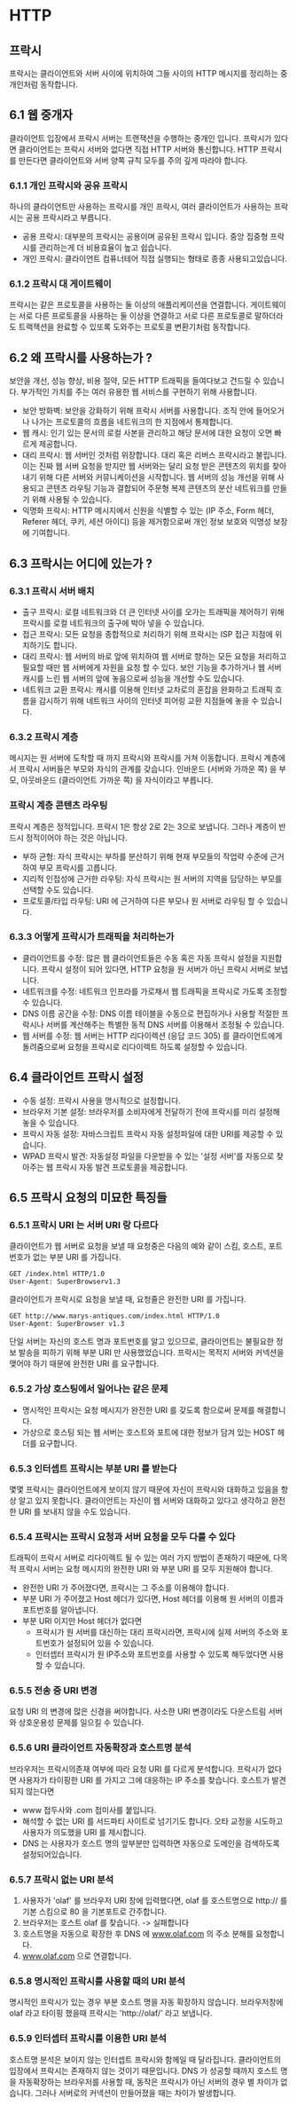 # HTTP 

## 프락시

프락시는 클라이언트와 서버 사이에 위치하여 그들 사이의 HTTP 메시지를 정리하는 중개인처럼 동작합니다.

## 6.1 웹 중개자 

클라이언트 입장에서 프락시 서버는 트랜잭션을 수행하는 중개인 입니다. 
프락시가 있다면 클라이언트는 프락시 서버와 없다면 직접 HTTP 서버와 통신합니다. 
HTTP 프락시를 만든다면 클라이언트와 서버 양쪽 규칙 모두를 주의 깊게 따라야 합니다.

### 6.1.1 개인 프락시와 공유 프락시

하나의 클라이언트만 사용하는 프락시를 개인 프락시, 여러 클라이언트가 사용하는 프락시는 공용 프락시라고 부릅니다.

- 공용 프락시: 대부분의 프락시는 공용이며 공유된 프락시 입니다. 중앙 집중형 프락시를 관리하는게 더 비용효율이 높고 쉽습니다.
- 개인 프락시: 클라이언트 컴퓨너테어 직접 실행되는 형태로 종종 사용되고있습니다.

### 6.1.2 프락시 대 게이트웨이 

프락시는 같은 프로토콜을 사용하는 둘 이상의 애플리케이션을 연결합니다.
게이트웨이는 서로 다른 프로토콜을 사용하는 둘 이상을 연결하고 서로 다른 프로토콜로 말하더라도 트랙잭션을 완료할 수 있또록 도와주는 프로토콜 변환기처럼 동작합니다.

## 6.2 왜 프락시를 사용하는가 ?

보안을 개선, 성능 향상, 비용 절약, 모든 HTTP 트래픽을 들여다보고 건드릴 수 있습니다. 
부가적인 가치를 주는 여러 유용한 웹 서비스를 구현하기 위해 사용합니다.

- 보안 방화벽: 보안을 강화하기 위해 프락시 서버를 사용합니다. 조직 안에 들어오거나 나가는 프로토콜의 흐름을 네트워크의 한 지점에서 통제합니다. 
- 웹 캐시: 인기 있는 문서의 로컬 사본을 관리하고 해당 문서에 대한 요청이 오면 빠르게 제공합니다.
- 대리 프락시: 웹 서버인 것처럼 위장합니다. 대리 혹은 리버스 프락시라고 불립니다. 이는 진짜 웹 서버 요청을 받지만 웹 서버와는 달리 요청 받은 콘텐츠의 위치를 찾아내기 위해 다른 서버와 커뮤니케이션을 시작합니다. 웹 서버의 성능 개선을 위해 사용되고 콘텐츠 라우팅 기능과 결합되어 주문형 복제 콘텐츠의 분산 네트워크를 만들기 위해 사용될 수 있습니다.
- 익명화 프락시: HTTP 메시지에서 신원을 식별할 수 있는 (IP 주소, Form 헤더, Referer 헤더, 쿠키, 세션 아이디) 등을 제거함으로써 개인 정보 보호와 익명성 보장에 기여합니다.

## 6.3 프락시는 어디에 있는가 ?
### 6.3.1 프락시 서버 배치 

- 출구 프락시: 로컬 네트워크와 더 큰 인터넷 사이를 오가는 트래픽을 제어하기 위해 프락시를 로컬 네트워크의 출구에 박아 넣을 수 있습니다. 
- 접근 프락시: 모든 요청을 종합적으로 처리하기 위해 프락시는 ISP 접근 지점에 위치하기도 합니다.  
- 대리 프락시: 웹 서버의 바로 앞에 위치하여 웹 서버로 향하는 모든 요청을 처리하고 필요할 때만 웹 서버에게 자원을 요청 할 수 있다. 보안 기능을 추가하거나 웹 서버 캐시를 느린 웹 서버의 앞에 놓음으로써 성능을 개선할 수도 있습니다.
- 네트워크 교환 프락시: 캐시를 이용해 인터넷 교차로의 혼잡을 완화하고 트래픽 흐름을 감시하기 위해 네트워크 사이의 인터넷 피어링 교환 지점들에 놓을 수 있습니다.

### 6.3.2 프락시 계층 

메시지는 원 서버에 도착할 때 까지 프락시와 프락시를 거쳐 이동합니다.
프락시 계층에서 프락시 서버들은 부모와 자식의 관계를 갖습니다. 인바운드 (서버와 가까운 쪽) 을 부모, 아웃바운드 (클라이언트 가까운 쪽) 을 자식이라고 부릅니다.

### 프락시 계층 콘텐츠 라우팅

프락시 계층은 정적입니다. 프락시 1은 항상 2로 2는 3으로 보냅니다. 그러나 계층이 반드시 정적이어야 하는 것은 아닙니다.

- 부하 균형: 자식 프락시는 부하를 분산하기 위해 현재 부모들의 작업략 수준에 근거하여 부모 프락시를 고릅니다.
- 지리적 인접성에 근거한 라우팅: 자식 프락시는 원 서버의 지역을 담당하는 부모를 선택할 수도 있습니다.
- 프로토콜/타입 라우팅: URI 에 근거하여 다른 부모나 원 서버로 라우팅 할 수 있습니다.

### 6.3.3 어떻게 프락시가 트래픽을 처리하는가 

- 클라이언트를 수정: 많은 웹 클라이언트들은 수동 혹은 자동 프락시 설정을 지원합니다. 프락시 설정이 되어 있다면, HTTP 요청을 원 서버가 아닌 프락시 서버로 보냅니다.
- 네트워크를 수정: 네트워크 인프라를 가로채서 웹 트래픽을 프락시로 가도록 조정할 수 있습니다.
- DNS 이름 공간을 수정: DNS 이름 테이블을 수동으로 편집하거나 사용할 적절한 프락시나 서버를 계산해주는 특별한 동적 DNS 서버를 이용해서 조정될 수 있습니다.
- 웹 서버를 수정: 웹 서버는 HTTP 리다이렉션 (응답 코드 305) 를 클라이언트에게 돌려줌으로써 요청을 프락시로 리다이렉트 하도록 설정할 수 있습니다.

## 6.4 클라이언트 프락시 설정 

- 수동 설정: 프락시 사용을 명시적으로 설정합니다.
- 브라우저 기본 설정: 브라우저를 소비자에게 전달하기 전에 프락시를 미리 설정해 놓을 수 있습니다.
- 프락시 자동 설정: 자바스크립트 프락시 자동 설정파일에 대한 URI를 제공할 수 있습니다.
- WPAD 프락시 발견: 자동설정 파일을 다운받을 수 있는 '설정 서버'를 자동으로 찾아주는 웹 프락시 자동 발견 프로토콜을 제공합니다.

## 6.5 프락시 요청의 미묘한 특징들 

### 6.5.1 프락시 URI 는 서버 URI 랑 다르다

클라이언트가 웹 서버로 요청을 보낼 때 요청중은 다음의 예와 같이 스킴, 호스트, 포트번호가 없는 부분 URI 를 가집니다.

```text
GET /index.html HTTP/1.0
User-Agent: SuperBrowserv1.3
```

클라이언트가 프락시로 요청을 보낼 때, 요청줄은 완전한 URI 를 가집니다.

```text
GET http://www.marys-antiques.com/index.html HTTP/1.0
User-Agent: SuperBrowser v1.3
```

단일 서버는 자신의 호스트 명과 포트번호를 알고 있으므로, 클라이언트는 불필요한 정보 발송을 피하기 위해 부분 URI 만 사용했었습니다.
프락시는 목적지 서버와 커넥션을 맺어야 하기 때문에 완전한 URI 를 요구합니다.

### 6.5.2 가상 호스팅에서 일어나는 같은 문제 

- 명시적인 프락시는 요청 메시지가 완전한 URI 를 갖도록 함으로써 문제를 해결합니다.
- 가상으로 호스팅 되는 웹 서버는 호스트와 포트에 대한 정보가 담겨 있는 HOST 헤더를 요구합니다.

### 6.5.3 인터셉트 프락시는 부분 URI 를 받는다

몇몇 프락시는 클라이언트에게 보이지 않기 때문에 자신이 프락시와 대화하고 있음을 항상 알고 있지 못합니다. 
클라이언트는 자신이 웹 서버와 대화하고 있다고 생각하고 완전한 URI 를 보내지 않을 수도 있습니다.

### 6.5.4 프락시는 프락시 요청과 서버 요청을 모두 다룰 수 있다 

트래픽이 프락시 서버로 리다이렉트 될 수 있는 여러 가지 방법이 존재하기 때문에, 다목적 프락시 서버는 요청 메시지의 완전한 URI 와 부분 URI 를 모두 지원해야 합니다. 

- 완전한 URI 가 주어졌다면, 프락시는 그 주소를 이용해야 합니다.
- 부분 URI 가 주어졌고 Host 헤더가 있다면, Host 헤더를 이용해 원 서버의 이름과 포트번호를 알아냅니다.
- 부분 URI 이지만 Host 헤더가 없다면 
  - 프락시가 원 서버를 대신하는 대리 프락시라면, 프락시에 실제 서버의 주소와 포트번호가 설정되어 있을 수 있습니다.
  - 인터셉터 프락시가 원 IP주소와 포트번호를 사용할 수 있도록 해두었다면 사용할 수 있습니다.

### 6.5.5 전송 중 URI 변경 

요청 URI 의 변경에 많은 신경을 써야합니다. 사소한 URI 변경이라도 다운스트림 서버와 상호운용성 문제를 일으킬 수 있습니다.

### 6.5.6 URI 클라이언트 자동확장과 호스트명 분석

브라우저는 프락시의존재 여부에 따라 요청 URI 를 다르게 분석합니다. 프락시가 없다면 사용자가 타이핑한 URI 를 가지고 그에 대응하는 IP 주소를 찾습니다.
호스트가 발견되지 않는다면 

- www 접두사와 .com 접미사를 붙입니다.
- 해석할 수 없는 URI 를 서드파티 사이트로 넘기기도 합니다. 오타 교정을 시도하고 사용자가 의도했을 URI 를 제시합니다.
- DNS 는 사용자가 호스트 명의 앞부분만 입력하면 자동으로 도메인을 검색하도록 설정되어있습니다.

### 6.5.7 프락시 없는 URI 분석 

1. 사용자가 'olaf' 를 브라우저 URI 창에 입력했다면, olaf 를 호스트명으로 http:// 를 기본 스킴으로 80 을 기본포트로 간주합니다.
2. 브라우저는 호스트 olaf 를 찾습니다. -> 실패합니다
3. 호스트명을 자동으로 확장한 후 DNS 에 www.olaf.com 의 주소 분해를 요청합니다.
4. www.olaf.com 으로 연결합니다.

### 6.5.8 명시적인 프락시를 사용할 때의 URI 분석

명시적인 프락시가 있는 경우 부분 호스트 명을 자동 확장하지 않습니다. 브라우저창에 olaf 라고 타이핑 했을때 프락시는 'http://olaf/' 라고 보냅니다.

### 6.5.9 인터셉터 프락시를 이용한 URI 분석 

호스트명 분석은 보이지 않는 인터셉트 프락시와 함께일 때 달라집니다. 클라이언트의 입장에서 프락시는 존재하지 않는 것이기 때문입니다.
DNS 가 성공할 때까지 호스트 명을 자동확장하는 브라우저를 사용할 때, 동작은 프락시가 아닌 서버의 경우 별 차이가 없습니다.
그러나 서버로의 커넥션이 만들어졌을 때는 차이가 발생합니다.








